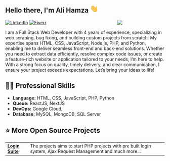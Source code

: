<h2> Hello there, I'm Ali Hamza <img src="https://raw.githubusercontent.com/ABSphreak/ABSphreak/master/gifs/Hi.gif" height="25px"></h2>

<img align="right" src="https://media2.giphy.com/media/zhYSVCirREeIZtONCI/giphy.gif" width='150'/> 

<!-- [![Website](https://img.shields.io/badge/Website-CC5500?style=for-the-badge&logo=&logoColor=white)](WEBSITE_URL) -->
<!-- [![Twitter](https://img.shields.io/badge/Twitter-1E90FF?style=for-the-badge&logo=twitter&logoColor=white)](TWITTER_URL) -->
<!-- [![YouTube](https://img.shields.io/badge/YouTube-B22222?style=for-the-badge&logo=youtube&logoColor=white)](YOUTUBE_URL) -->
<!-- [![Medium](https://img.shields.io/badge/Medium-555555?style=for-the-badge&logo=medium&logoColor=white)](MEDIUM_URL) -->
[![LinkedIn](https://img.shields.io/badge/LinkedIn-4682B4?style=for-the-badge&logo=linkedin&logoColor=white)](https://www.linkedin.com/in/alihamza-developer/)
[![Fiverr](https://img.shields.io/badge/Fiverr-1dbf73?style=for-the-badge&logo=&logoColor=white)](https://www.fiverr.com/alihamza_dev123/)

I am a Full Stack Web Developer with 4 years of experience, specializing in web scraping, bug fixing, and building custom projects from scratch. My expertise spans HTML, CSS, JavaScript, Node.js, PHP, and Python, enabling me to deliver seamless front-end and back-end solutions. Whether you need to extract data efficiently, resolve complex code issues, or create a feature-rich website or application tailored to your needs, I’m here to help. With a strong focus on quality, timely delivery, and clear communication, I ensure your project exceeds expectations. Let’s bring your ideas to life!


## 👨‍💻 Professional Skills

-  **Language:**  HTML, CSS, JavaScript, PHP, Python
-  **Queue:**  ReactJS, NextJS
-  **DevOps:**  Google Cloud,
-  **Database:** MySQL, MongoDB, SQL Server


## ⭐️ More Open Source Projects

<table>
  <tbody>
	<tr>
      <td><a href="https://github.com/alihamza-developer/login-suite"><b>Login Suite</b></a></td>
      <td>The projects aims to start PHP projects with pre built login system, Ajax Request Management and much more...  </td>
    </tr>
  </tbody>
</table>
